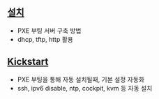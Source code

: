 ## [설치](./install/readme.md)
- PXE 부팅 서버 구축 방법
- dhcp, tftp, http 활용

## [Kickstart](./kickstart/ks.cfg)
- PXE 부팅을 통해 자동 설치될때, 기본 설정 자동화
- ssh, ipv6 disable, ntp, cockpit, kvm 등 자동 설치


